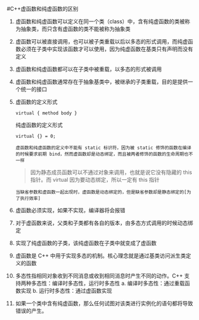 #C++虚函数和纯虚函数的区别

1.	虚函数和纯虚函数可以定义在同一个类（class）中，含有纯虚函数的类被称为抽象类，而只含有虚函数的类不能被称为抽象类
2.	虚函数可以被直接调用，也可以被子类重载以后以多态的形式调用，而纯虚函数必须在子类中实现该函数才可以使用，因为纯虚函数在基类只有声明而没有定义
3.	虚函数和纯虚函数都可以在子类中被重载，以多态的形式被调用
4.	虚函数和纯虚函数通常存在于抽象基类中，被继承的子类重载，目的是提供一个统一的接口
5.	虚函数的定义形式

		virtual { method body }
	纯虚函数的定义形式
		
		virtual {} = 0;
		
	`虚函数和纯虚函数的定义中不能有 static 标识符，因为被 static 修饰的函数在编译的时候要求前期 bind，然而虚函数却是动态绑定，而且被两者修饰的函数的生命周期也不一样`
	> 因为静态成员函数可以不通过对象来调用，也就是说它没有隐藏的 this 指针。而 virtual 因为要动态绑定，所以一定有 this 指针
	
	`当缺省参数和虚函数一起出现时，虚函数是动态绑定的，但是缺省参数却是静态绑定的[为了执行效率]`
	
6.	虚函数必须实现，如果不实现，编译器将会报错
7.	对于虚函数来说，父类和子类都有各自的版本，由多态方式调用的时候动态绑定
8.	实现了纯虚函数的子类，该纯虚函数在子类中就变成了虚函数
9.	虚函数是 C++ 中用于实现多态的机制。核心理念就是通过基类访问派生类定义的函数
10.	多态性指相同对象收到不同消息或收到相同消息时产生不同的动作。C++ 支持两种多态性：编译时多态性，运行时多态性
	a.	编译时多态性：通过重载函数实现
	b.	运行时多态性：通过虚函数实现
	
11.	如果一个类中含有纯虚函数，那么任何试图对该类进行实例化的语句都将导致错误的产生。